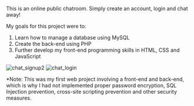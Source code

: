 This is an online public chatroom. Simply create an account, login and chat away!

My goals for this project were to:
1. Learn how to manage a database using MySQL
2. Create the back-end using PHP
3. Further develop my front-end programming skills in HTML, CSS and JavaScript

![chat_signup2](https://user-images.githubusercontent.com/20464530/41980148-cabe6ece-79f3-11e8-97a3-72669830f1fb.PNG)
![chat_login](https://user-images.githubusercontent.com/20464530/41980141-c83f3bf6-79f3-11e8-81c0-2a5d9a29b185.PNG)

*Note: This was my first web project involving a front-end and back-end, which is why I had not implemented proper password encryption, SQL Injection prevention, cross-site scripting prevention and other security measures.
